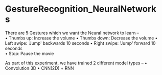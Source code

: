 # GestureRecognition_NeuralNetworks
There are 5 Gestures which we want the Neural network to learn – <br>
•	Thumbs up:  Increase the volume
•	Thumbs down: Decrease the volume
•	Left swipe: 'Jump' backwards 10 seconds
•	Right swipe: 'Jump' forward 10 seconds  
•	Stop: Pause the movie

As part of this experiment, we have trained 2 different model types – 
•	Convolution 3D
•	CNN(2D) + RNN 

